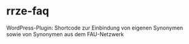 # rrze-faq
WordPress-Plugin: Shortcode zur Einbindung von eigenen Synonymen sowie von Synonymen aus dem FAU-Netzwerk

